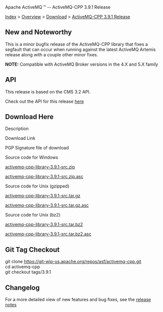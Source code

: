 Apache ActiveMQ ™ -- ActiveMQ-CPP 3.9.1 Release 

[Index](index.html) > [Overview](overview.html) > [Download](download.html) > [ActiveMQ-CPP 3.9.1 Release](activemq-cpp-391-release.html)

New and Noteworthy
------------------

This is a minor bugfix release of the ActiveMQ-CPP library that fixes a segfault that can occur when running against the latest ActiveMQ Artemis release along with a couple other minor fixes.

**NOTE:** Compatible with ActiveMQ Broker versions in the 4.X and 5.X family

API
---

This release is based on the CMS 3.2 API.

Check out the API for this release [here](http://activemq.apache.org/cms/api_docs/activemqcpp-3.9.0/html)

Download Here
-------------

Description

Download Link

PGP Signature file of download

Source code for Windows

[activemq-cpp-library-3.9.1-src.zip](https://archive.apache.org/dist/activemq/activemq-cpp/3.9.1/activemq-cpp-library-3.9.1-src.zip)

[activemq-cpp-library-3.9.1-src.zip.asc](https://archive.apache.org/dist/activemq/activemq-cpp/3.9.1/activemq-cpp-library-3.9.1-src.zip.asc)

Source code for Unix (gzipped)

[activemq-cpp-library-3.9.1-src.tar.gz](https://archive.apache.org/dist/activemq/activemq-cpp/3.9.1/activemq-cpp-library-3.9.1-src.tar.gz)

[activemq-cpp-library-3.9.1-src.tar.gz.asc](https://archive.apache.org/dist/activemq/activemq-cpp/3.9.1/activemq-cpp-library-3.9.1-src.tar.gz.asc)

Source code for Unix (bz2)

[activemq-cpp-library-3.9.1-src.tar.bz2](https://archive.apache.org/dist/activemq/activemq-cpp/3.9.1/activemq-cpp-library-3.9.1-src.tar.bz2)

[activemq-cpp-library-3.9.1-src.tar.bz2.asc](https://archive.apache.org/dist/activemq/activemq-cpp/3.9.1/activemq-cpp-library-3.9.1-src.tar.bz2.asc)

Git Tag Checkout
----------------

git clone [https://git-wip-us.apache.org/repos/asf/activemq-cpp.git  
](https://git-wip-us.apache.org/repos/asf/activemq-cpp.git)cd activemq-cpp  
git checkout tags/3.9.1

Changelog
---------

For a more detailed view of new features and bug fixes, see the [release notes](https://issues.apache.org/jira/secure/ReleaseNote.jspa?projectId=12311207&styleName=Html&version=12333244)

